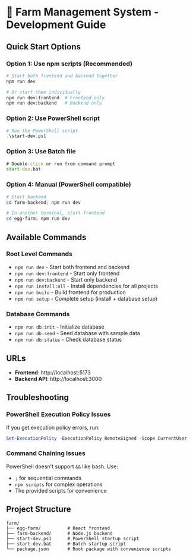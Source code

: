 # 🚀 Farm Management System - Development Guide

## Quick Start Options

### Option 1: Use npm scripts (Recommended)
```bash
# Start both frontend and backend together
npm run dev

# Or start them individually
npm run dev:frontend  # Frontend only
npm run dev:backend   # Backend only
```

### Option 2: Use PowerShell script
```powershell
# Run the PowerShell script
.\start-dev.ps1
```

### Option 3: Use Batch file
```cmd
# Double-click or run from command prompt
start-dev.bat
```

### Option 4: Manual (PowerShell compatible)
```powershell
# Start backend
cd farm-backend; npm run dev

# In another terminal, start frontend
cd egg-farm; npm run dev
```

## Available Commands

### Root Level Commands
- `npm run dev` - Start both frontend and backend
- `npm run dev:frontend` - Start only frontend
- `npm run dev:backend` - Start only backend
- `npm run install:all` - Install dependencies for all projects
- `npm run build` - Build frontend for production
- `npm run setup` - Complete setup (install + database setup)

### Database Commands
- `npm run db:init` - Initialize database
- `npm run db:seed` - Seed database with sample data
- `npm run db:status` - Check database status

## URLs
- **Frontend**: http://localhost:5173
- **Backend API**: http://localhost:3000

## Troubleshooting

### PowerShell Execution Policy Issues
If you get execution policy errors, run:
```powershell
Set-ExecutionPolicy -ExecutionPolicy RemoteSigned -Scope CurrentUser
```

### Command Chaining Issues
PowerShell doesn't support `&&` like bash. Use:
- `;` for sequential commands
- `npm scripts` for complex operations
- The provided scripts for convenience

## Project Structure
```
farm/
├── egg-farm/          # React frontend
├── farm-backend/      # Node.js backend
├── start-dev.ps1      # PowerShell startup script
├── start-dev.bat      # Batch startup script
└── package.json       # Root package with convenience scripts
```

